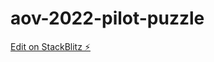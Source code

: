 # aov-2022-pilot-puzzle

[Edit on StackBlitz ⚡️](https://stackblitz.com/edit/aov-2022-pilot-puzzle-agwmxf)
